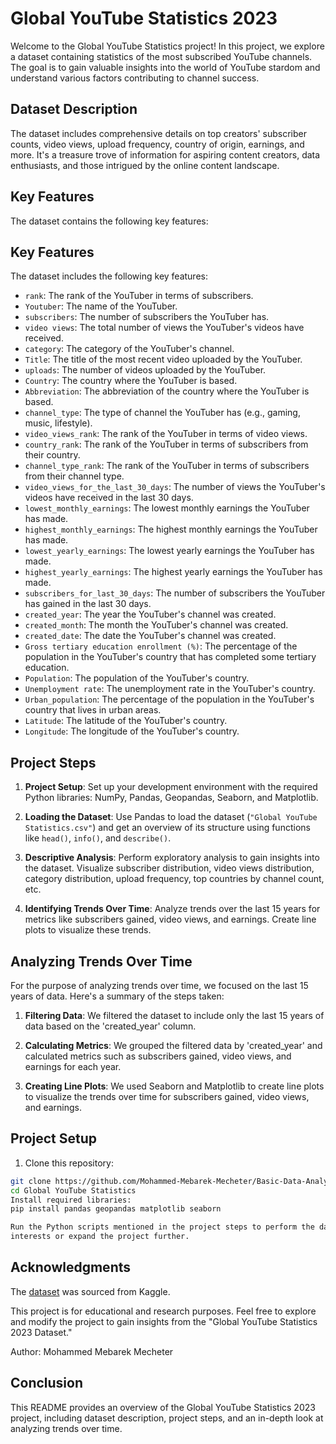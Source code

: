 # Global YouTube Statistics 2023

Welcome to the Global YouTube Statistics project! In this project, we explore a dataset containing statistics of the most subscribed YouTube channels. The goal is to gain valuable insights into the world of YouTube stardom and understand various factors contributing to channel success.

## Dataset Description

The dataset includes comprehensive details on top creators' subscriber counts, video views, upload frequency, country of origin, earnings, and more. It's a treasure trove of information for aspiring content creators, data enthusiasts, and those intrigued by the online content landscape.

## Key Features

The dataset contains the following key features:

## Key Features

The dataset includes the following key features:

- `rank`: The rank of the YouTuber in terms of subscribers.
- `Youtuber`: The name of the YouTuber.
- `subscribers`: The number of subscribers the YouTuber has.
- `video views`: The total number of views the YouTuber's videos have received.
- `category`: The category of the YouTuber's channel.
- `Title`: The title of the most recent video uploaded by the YouTuber.
- `uploads`: The number of videos uploaded by the YouTuber.
- `Country`: The country where the YouTuber is based.
- `Abbreviation`: The abbreviation of the country where the YouTuber is based.
- `channel_type`: The type of channel the YouTuber has (e.g., gaming, music, lifestyle).
- `video_views_rank`: The rank of the YouTuber in terms of video views.
- `country_rank`: The rank of the YouTuber in terms of subscribers from their country.
- `channel_type_rank`: The rank of the YouTuber in terms of subscribers from their channel type.
- `video_views_for_the_last_30_days`: The number of views the YouTuber's videos have received in the last 30 days.
- `lowest_monthly_earnings`: The lowest monthly earnings the YouTuber has made.
- `highest_monthly_earnings`: The highest monthly earnings the YouTuber has made.
- `lowest_yearly_earnings`: The lowest yearly earnings the YouTuber has made.
- `highest_yearly_earnings`: The highest yearly earnings the YouTuber has made.
- `subscribers_for_last_30_days`: The number of subscribers the YouTuber has gained in the last 30 days.
- `created_year`: The year the YouTuber's channel was created.
- `created_month`: The month the YouTuber's channel was created.
- `created_date`: The date the YouTuber's channel was created.
- `Gross tertiary education enrollment (%)`: The percentage of the population in the YouTuber's country that has completed some tertiary education.
- `Population`: The population of the YouTuber's country.
- `Unemployment rate`: The unemployment rate in the YouTuber's country.
- `Urban_population`: The percentage of the population in the YouTuber's country that lives in urban areas.
- `Latitude`: The latitude of the YouTuber's country.
- `Longitude`: The longitude of the YouTuber's country.


## Project Steps

1. **Project Setup**: Set up your development environment with the required Python libraries: NumPy, Pandas, Geopandas, Seaborn, and Matplotlib.

2. **Loading the Dataset**: Use Pandas to load the dataset (`"Global YouTube Statistics.csv"`) and get an overview of its structure using functions like `head()`, `info()`, and `describe()`.

3. **Descriptive Analysis**: Perform exploratory analysis to gain insights into the dataset. Visualize subscriber distribution, video views distribution, category distribution, upload frequency, top countries by channel count, etc.

4. **Identifying Trends Over Time**: Analyze trends over the last 15 years for metrics like subscribers gained, video views, and earnings. Create line plots to visualize these trends.

## Analyzing Trends Over Time

For the purpose of analyzing trends over time, we focused on the last 15 years of data. Here's a summary of the steps taken:

1. **Filtering Data**: We filtered the dataset to include only the last 15 years of data based on the 'created_year' column.

2. **Calculating Metrics**: We grouped the filtered data by 'created_year' and calculated metrics such as subscribers gained, video views, and earnings for each year.

3. **Creating Line Plots**: We used Seaborn and Matplotlib to create line plots to visualize the trends over time for subscribers gained, video views, and earnings.

## Project Setup

1. Clone this repository:

```bash
git clone https://github.com/Mohammed-Mebarek-Mecheter/Basic-Data-Analysis-Projects.git
cd Global YouTube Statistics
Install required libraries:
pip install pandas geopandas matplotlib seaborn

Run the Python scripts mentioned in the project steps to perform the data analysis and visualization.
interests or expand the project further.
```

## Acknowledgments
The [dataset](https://www.kaggle.com/datasets/nelgiriyewithana/global-youtube-statistics-2023) was sourced from Kaggle.

This project is for educational and research purposes.
Feel free to explore and modify the project to gain insights from the "Global YouTube Statistics 2023 Dataset."

Author: Mohammed Mebarek Mecheter

## Conclusion

This README provides an overview of the Global YouTube Statistics 2023 project, including dataset description, project steps, and an in-depth look at analyzing trends over time.